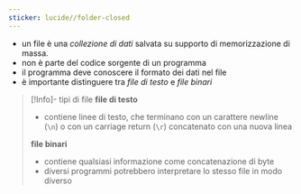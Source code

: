 ```yaml
---
sticker: lucide//folder-closed
---
```

- un file è una *collezione di dati* salvata su supporto di memorizzazione di massa.
- non è parte del codice sorgente di un programma
- il programma deve conoscere il formato dei dati nel file
- è importante distinguere tra *file di testo* e *file binari*

>[!Info]- tipi di file
>**file di testo**
>- contiene linee di testo, che terminano con un carattere newline (`\n`) o con un carriage return (`\r`) concatenato con una nuova linea
> 
>**file binari**
>- contiene qualsiasi informazione come concatenazione di byte
>- diversi programmi potrebbero interpretare lo stesso file in modo diverso
